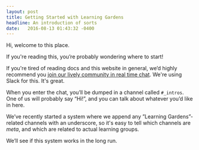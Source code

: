 ```yaml
---
layout: post
title: Getting Started with Learning Gardens
headline: An introduction of sorts
date:   2016-08-13 01:43:32 -0400
---
```


<p>Hi, welcome to this place.</p>

<p>If you're reading this, you’re probably wondering where to start!</p>

<p>If you're tired of reading docs and this website in general, we’d highly recommend you <a class="link dim green" href="#">join our lively community in real time chat</a>. We're using Slack for this. It's great.</p>

<p>When you enter the chat, you’ll be dumped in a channel called <code>#_intros</code>. One of us will probably say “Hi!”, and you can talk about whatever you’d like in here.</p>

<p>We’ve recently started a system where we append any ”Learning Gardens”-related channels with an underscore, so it's easy to tell which channels are <em>meta</em>, and which are related to actual learning groups.</p>

<p>We’ll see if this system works in the long run.</p>
